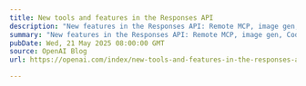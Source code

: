 ```yaml
---
title: New tools and features in the Responses API
description: "New features in the Responses API: Remote MCP, image gen, Code Interpreter, and more. Powering faster, smarter agents with GPT-4o & o-series models, plus new features for reliability and efficiency."
summary: "New features in the Responses API: Remote MCP, image gen, Code Interpreter, and more. Powering faster, smarter agents with GPT-4o & o-series models, plus new features for reliability and efficiency."
pubDate: Wed, 21 May 2025 08:00:00 GMT
source: OpenAI Blog
url: https://openai.com/index/new-tools-and-features-in-the-responses-api

---
```


